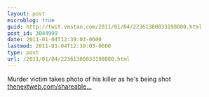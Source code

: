 ```yaml
---
layout: post
microblog: true
guid: http://twit.vmstan.com/2011/01/04/22361380833198080.html
post_id: 3044999
date: 2011-01-04T12:39:03-0600
lastmod: 2011-01-04T12:39:03-0600
type: post
url: /2011/01/04/22361380833198080.html
---
```

Murder victim takes photo of his killer as he's being shot [thenextweb.com/shareable...](http://thenextweb.com/shareables/?p=14317)
